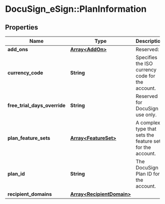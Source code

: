 # DocuSign_eSign::PlanInformation

## Properties
Name | Type | Description | Notes
------------ | ------------- | ------------- | -------------
**add_ons** | [**Array&lt;AddOn&gt;**](AddOn.md) | Reserved: | [optional] 
**currency_code** | **String** | Specifies the ISO currency code for the account. | [optional] 
**free_trial_days_override** | **String** | Reserved for DocuSign use only. | [optional] 
**plan_feature_sets** | [**Array&lt;FeatureSet&gt;**](FeatureSet.md) | A complex type that sets the feature sets for the account. | [optional] 
**plan_id** | **String** | The DocuSign Plan ID for the account. | [optional] 
**recipient_domains** | [**Array&lt;RecipientDomain&gt;**](RecipientDomain.md) |  | [optional] 


